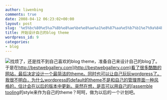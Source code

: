 ```yaml
---
author: liwenbing
comments: true
date: 2008-04-12 06:23:02+00:00
layout: post
slug: '%e5%bc%80%e5%a7%8b%e8%ae%be%e8%ae%a1%e8%87%aa%e5%b7%b1%e7%9a%84blog-theme'
title: 开始设计自己的blog theme
wordpress_id: 9
categories:
- blog
---
```


[![](http://liwenbing.cn/wp-content/uploads/2008/04/wordpress-theme.png)](http://liwenbing.cn/wp-content/uploads/2008/04/wordpress-theme.png)找烦了，还是找不到自己喜欢的blog theme，准备自己来设计自己的blog了。于是在[http://bestwebgallery.com](http://bestwebgallery.com)看了很多酷酷的网站，最后决定设计一个最简洁的theme。同时也可以让自己玩玩wordpress了。我很不明白，为什么wordpress的default的theme不是和自己的管理界面一种风格的，估计会在以后的版本中更新。突然在想，是否可以用自己的[assemble tooling](http://www.projectzero.org/download/doc/zero.doc.latest/zero.assemble.tooling/overview.html)的style来作为自己的theme？呵呵，做为以后的一个计划吧。



